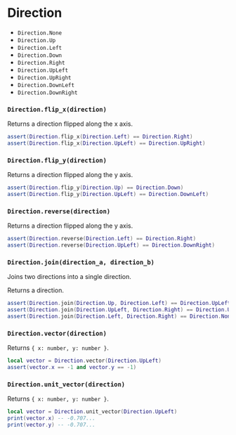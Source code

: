 # Direction

- `Direction.None`
- `Direction.Up`
- `Direction.Left`
- `Direction.Down`
- `Direction.Right`
- `Direction.UpLeft`
- `Direction.UpRight`
- `Direction.DownLeft`
- `Direction.DownRight`

### `Direction.flip_x(direction)`

Returns a direction flipped along the x axis.

```lua
assert(Direction.flip_x(Direction.Left) == Direction.Right)
assert(Direction.flip_x(Direction.UpLeft) == Direction.UpRight)
```

### `Direction.flip_y(direction)`

Returns a direction flipped along the y axis.

```lua
assert(Direction.flip_y(Direction.Up) == Direction.Down)
assert(Direction.flip_y(Direction.UpLeft) == Direction.DownLeft)
```

### `Direction.reverse(direction)`

Returns a direction flipped along the y axis.

```lua
assert(Direction.reverse(Direction.Left) == Direction.Right)
assert(Direction.reverse(Direction.UpLeft) == Direction.DownRight)
```

### `Direction.join(direction_a, direction_b)`

Joins two directions into a single direction.

Returns a direction.

```lua
assert(Direction.join(Direction.Up, Direction.Left) == Direction.UpLeft)
assert(Direction.join(Direction.UpLeft, Direction.Right) == Direction.Up)
assert(Direction.join(Direction.Left, Direction.Right) == Direction.None)
```

### `Direction.vector(direction)`

Returns `{ x: number, y: number }`.

```lua
local vector = Direction.vector(Direction.UpLeft)
assert(vector.x == -1 and vector.y == -1)
```

### `Direction.unit_vector(direction)`

Returns `{ x: number, y: number }`.

```lua
local vector = Direction.unit_vector(Direction.UpLeft)
print(vector.x) -- -0.707...
print(vector.y) -- -0.707...
```
